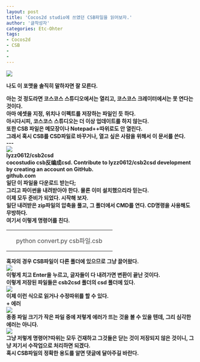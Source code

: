 ```yaml
---
layout: post
title: 'Cocos2d studio에 쓰였던 CSB파일을 읽어보자.'
author: '글작성자'
categories: Etc-Ohter
tags:
- Cocos2d
- CSB
-
-
---
```



<script> location.href='https://cafe.naver.com/develoid/845056' ; </script>

<p><img src="https://dthumb-phinf.pstatic.net/?src=%22https%3A%2F%2Fcafethumb.pstatic.net%2FMjAxOTAxMTlfMTIz%2FMDAxNTQ3ODIzODc5MDQ4.BwAuFZbhE55QzzdpLs_OrR7Iva-DU_KqYJq-_7FtzuEg.y-TDtE94hEi-dwe5YRM1uZZZlJyrkHJm9geSP4bk7QUg.PNG.hsm8hsm8%2FHelloWorld.png%3Ftype%3Df1%22&amp;type=cafe_wa740"></p><p><span><b></span></p><p><span>나도 이 포맷을 솔직히 말하자면 잘 모른다.</span></p><div><b></div><div>아는 것 정도라면 코스코스 스튜디오에서는 열리고, 코스코스 크레이터에서는 못 연다는 것이다.</div><div><b></div><div>아마 에셋을 지정, 위치나 이펙트를 저장하는 파일인 듯 하다.</div><div><b></div><div><b></div><div>아시다시피, 코스코스 스튜디오는 더 이상 업데이트를 하지 않는다.</div><div><b></div><div>또한 CSB 파일은 메모장이나 Notepad++따위로도 안 열린다.</div><div><b></div><div><b></div><div>그래서 혹시 CSB를 CSD파일로 바꾸거나, 열고 싶은 사람을 위해서 이 문서를 쓴다.</div><div><b></div><div>---</div><div><b></div><div><div>
        <div>
                          <div>
                        <img src="https://dthumb-phinf.pstatic.net/?src=%22https%3A%2F%2Favatars1.githubusercontent.com%2Fu%2F5645137%3Fs%3D400%26v%3D4%22&amp;type=f220">
                        <span></span>
                </div>
                <div>
                        <div>lyzz0612/csb2csd</div>
                        <div>cocostudio csb反编成csd. Contribute to lyzz0612/csb2csd development by creating an account on GitHub.</div>
                        <div>github.com</div>
                </div>
                <a href="https://github.com/lyzz0612/csb2csd"></a>
        </div>
</div><b><b></div><div>일단 이 파일을 다운로드 받는다;</div><div><b></div><div><b></div><div>그리고 파이썬을 내려받아야 한다. 물론 이미 설치했으리라 믿는다.</div><div><b></div><div>이제 모두 준비가 되었다. 시작해 보자.</div><div><b></div><div>일단 내려받은 zip파일의 압축을 풀고, 그 폴더에서 CMD를 연다. CD명령을 사용해도 무방하다.</div><div><b></div><div>여기서 이렇게 명령어를 친다.</div><div><b></div><div><b><table cellspacing="0" cellpadding="0" width="100%"><tbody><tr><td style="background:url('https://cafe.pstatic.net/editor/bg_quote03.png') transparent;_filter: progid:DXImageTransform.Microsoft.AlphaImageLoader(src='https://cafe.pstatic.net/editor/bg_quote03.png',sizingMethod='scale');_background:none" width="1" height="1"></td><td style="background:url('https://cafe.pstatic.net/editor/bg_quote03.png') transparent;_filter: progid:DXImageTransform.Microsoft.AlphaImageLoader(src='https://cafe.pstatic.net/editor/bg_quote03.png',sizingMethod='scale');_background:none" height="1"></td><td style="background:url('https://cafe.pstatic.net/editor/bg_quote03.png') transparent;_filter: progid:DXImageTransform.Microsoft.AlphaImageLoader(src='https://cafe.pstatic.net/editor/bg_quote03.png',sizingMethod='scale');_background:none" width="1" height="1"></td></tr><tr><td style="background:url('https://cafe.pstatic.net/editor/bg_quote03.png') transparent;_filter: progid:DXImageTransform.Microsoft.AlphaImageLoader(src='https://cafe.pstatic.net/editor/bg_quote03.png',sizingMethod='scale');_background:none" width="1"></td><td style="padding:11px 10px 10px 9px;color:#444444; line-height:1.4;"><!--quote_txt-->python convert.py csb파일.csb<!--/quote_txt--></td><td style="background:url('https://cafe.pstatic.net/editor/bg_quote03.png') transparent;_filter: progid:DXImageTransform.Microsoft.AlphaImageLoader(src='https://cafe.pstatic.net/editor/bg_quote03.png',sizingMethod='scale');_background:none" width="1"></td></tr><tr><td style="background:url('https://cafe.pstatic.net/editor/bg_quote03.png') transparent;_filter: progid:DXImageTransform.Microsoft.AlphaImageLoader(src='https://cafe.pstatic.net/editor/bg_quote03.png',sizingMethod='scale');_background:none" width="1" height="1"></td><td style="background:url('https://cafe.pstatic.net/editor/bg_quote03.png') transparent;_filter: progid:DXImageTransform.Microsoft.AlphaImageLoader(src='https://cafe.pstatic.net/editor/bg_quote03.png',sizingMethod='scale');_background:none" height="1"></td><td style="background:url('https://cafe.pstatic.net/editor/bg_quote03.png') transparent;_filter: progid:DXImageTransform.Microsoft.AlphaImageLoader(src='https://cafe.pstatic.net/editor/bg_quote03.png',sizingMethod='scale');_background:none" width="1" height="1"></td></tr></tbody></table></blockquote>혹자의 경우 CSB파일이 다른 폴더에 있으므로 그냥 끌어왔다.</div><div><b></div><div><img src="https://cafeptthumb-phinf.pstatic.net/MjAxOTAxMTlfMTk4/MDAxNTQ3ODI1NTU0OTE2.79aFKID0KjUfZZrnl2bxC6rZKhtj5Ml4Ow4030TfIdYg.3SsCmVrbCesr5jxie4Nd4hD88sa84pxaAIKWR3qyNswg.PNG.hsm8hsm8/1.PNG?type=w740"><b></div><div><b></div><div>이렇게 치고 Enter을 누르고, 글자들이 다 내려가면 변환이 끝난 것이다.</div><div><b></div><div>이렇게 저장된 파일들은 csb2csd 폴더의 csd 폴더에 있다.</div><div><b></div><div><img src="https://cafeptthumb-phinf.pstatic.net/MjAxOTAxMTlfMTk2/MDAxNTQ3ODI1Njc3NTAy.67qg2JLjQY1tJCn7lo1M1GL6wtIl-GF3ZRIIpzF-amcg.6-4I9w5bbpil0n4WMeecRJo6FobaYEacPNXhSJ1B3ekg.PNG.hsm8hsm8/7%EC%9D%BC%EC%B0%A8.PNG?type=w740"><b></div><div><b></div><div>이제 이런 식으로 읽거나 수정따위를 할 수 있다.</div><div><b></div><div>+ 에러</div><div><b></div><div><img src="https://cafeptthumb-phinf.pstatic.net/MjAxOTAxMTlfNyAg/MDAxNTQ3ODI1ODE3NDM2.ZDnFdu6kvOOqTT3B2YAFtyWnlEWJH4dDJulBQxjY6hAg.7ixF6Lk881YGPD_sfwH8p9-5IVjq58oW2qO1RLmCqbAg.PNG.hsm8hsm8/2.PNG?type=w740"><b></div><div><b></div><div>종종 파일 크기가 작은 파일 중에 저렇게 에러가 뜨는 것을 볼 수 있을 텐데, 그리 심각한 에러는 아니다.</div><div><b></div><div><img src="https://cafeptthumb-phinf.pstatic.net/MjAxOTAxMTlfMjM5/MDAxNTQ3ODI1OTEzMzkz.QH_l7GmgazMNqrQccGAneyxRngUDc9hLz5WSxNQs8icg.eck7aXCXFloLTTHbR2bHaYVgAgCtb2e1RqnAXz61rB0g.PNG.hsm8hsm8/3.PNG?type=w740"><b></div><div><b></div><div>그냥 저렇게 명령어?따위는 모두 건재하고 그것들은 닫는 것이 저장되지 않은 것이니, 그냥 저기서 수작업으로 처리하면 되겠다.</div><div><b></div><div><b></div><div>혹시 CSB파일의 정확한 용도를 알면 댓글에 달아주길 바란다.</div>
